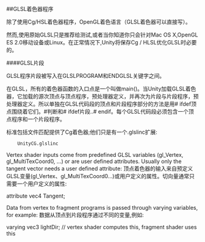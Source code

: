 ##GLSL着色器程序

除了使用Cg/HSL着色器程序，OpenGL着色语言（GLSL着色器可以直接写）。

然而,使用原始GLSL只是推荐给测试,或者当你知道你只会针对Mac OS X,OpenGL ES 2.0移动设备或Linux。在正常情况下,Unity将保存Cg / HLSL优化GLSL时必要的。

####GLSL片段

GLSL程序片段被写入在GLSLPROGRAM和ENDGLSL关键字之间。

在GLSL，所有的着色器函数的入口点是一个叫做main()。当Unity加载GLSL着色器，它加载的源次顶点与顶点程序，预处理器定义，并再次为片段与片段程序，预处理器定义。所以单独在GLSL代码段的顶点和片段程序部分的方法是用# ifdef顶点围绕着它们。#判断和# ifdef片段..# endif。每个GLSL代码段必须包含一个顶点程序和一个片段程序。

标准包括文件匹配提供了Cg着色器;他们只是有一个.glslinc扩展:

```
    UnityCG.glslinc
```

Vertex shader inputs come from predefined GLSL variables (gl_Vertex, gl_MultiTexCoord0, …) or are user defined attributes. Usually only the tangent vector needs a user defined attribute:
顶点着色器的输入来自预定义GLSL变量(gl_Vertex、gl_MultiTexCoord0…)或用户定义的属性。切向量通常只需要一个用户定义的属性:

attribute vec4 Tangent;

Data from vertex to fragment programs is passed through varying variables, for example:
数据从顶点到片段程序通过不同的变量,例如:

varying vec3 lightDir; // vertex shader computes this, fragment shader uses this




